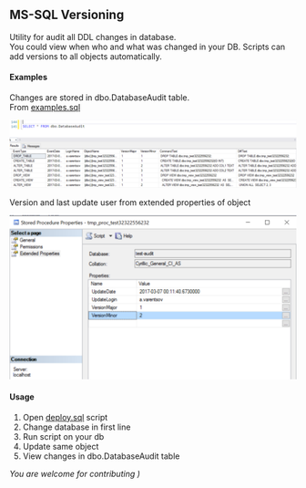## MS-SQL Versioning
Utility for audit all DDL changes in database.  
You could view when who and what was changed in your DB. Scripts can add versions to all objects automatically. 

#### Examples
Changes are stored in dbo.DatabaseAudit table.  
From [examples.sql](/examples.sql)  
 
![dbo.DatabaseAudit](https://github.com/Imato/MS-SQL-Versioning/blob/master/content/database_audit.png "dbo.DatabaseAudit")

Version and last update user from extended properties of object   

![Extended properties](https://github.com/Imato/MS-SQL-Versioning/blob/master/content/extended_properties.png "Extended properties")

#### Usage
1. Open [deploy.sql](/deploy.sql) script
2. Change database in first line
3. Run script on your db
4. Update same object
5. View changes in dbo.DatabaseAudit table


*You are welcome for contributing )*
